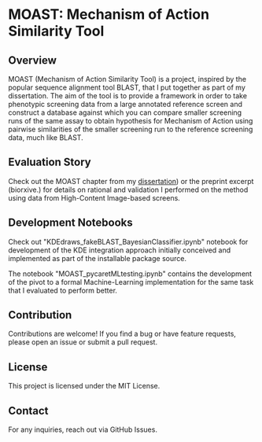 # MOAST: Mechanism of Action Similarity Tool

## Overview

MOAST (Mechanism of Action Similarity Tool) is a project, inspired by the popular sequence alignment tool BLAST, that I put together as part of my dissertation. The aim of the tool is to provide a framework in order to take phenotypic screening data from a large annotated reference screen and construct a database against which you can compare smaller screening runs of the same assay to obtain hypothesis for  Mechanism of Action using pairwise similarities of the smaller screening run to the reference screening data, much like BLAST.

## Evaluation Story

Check out the MOAST chapter from my [dissertation](https://escholarship.org/uc/item/572197kr)) or the preprint excerpt (biorxive.) for details on rational and validation I performed on the method using data from High-Content Image-based screens.

## Development Notebooks

Check out "KDEdraws\_fakeBLAST\_BayesianClassifier.ipynb" notebook for development of the KDE integration approach initially conceived and implemented as part of the installable package source.

The notebook "MOAST\_pycaretMLtesting.ipynb" contains the development of the pivot to a formal Machine-Learning implementation for the same task that I evaluated to perform better.

## Contribution

Contributions are welcome! If you find a bug or have feature requests, please open an issue or submit a pull request.

## License

This project is licensed under the MIT License.

## Contact

For any inquiries, reach out via GitHub Issues.
